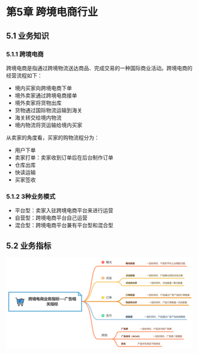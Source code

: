 # 第5章 跨境电商行业

## 5.1 业务知识

### 5.1.1 跨境电商

跨境电商是指通过跨境物流送达商品、完成交易的一种国际商业活动。跨境电商的经营流程如下：

- 境内买家向跨境电商下单
- 境外卖家通过跨境电商接单
- 境外卖家将货物出库
- 货物通过国际物流运输到海关
- 海关转交给境内物流
- 境内物流将货运输给境内买家

从卖家的角度看，买家的购物流程分为：

- 用户下单
- 卖家打单：卖家收到订单后在后台制作订单
- 仓库出库
- 快读运输
- 买家签收

### 5.1.2 3种业务模式

- 平台型：卖家入驻跨境电商平台来进行运营
- 自营型：跨境电商平台自己运营
- 混合型：跨境电商平台兼有平台型和混合型

## 5.2 业务指标

![](./思维导图/第5章-跨境电商行业/跨境电商业务指标.png)